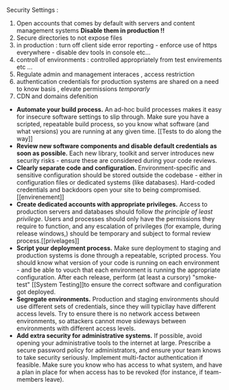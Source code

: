 Security Settings :
1.  Open accounts that comes by default with servers and content management systems **Disable them in production !!**
2. Secure directories to not expose files 
3. in production : turn off client side error reporting  - enforce use of https everywhere - disable dev tools in console etc...
4. controll of environments : controlled appropriately from test envirements etc ...
5. Regulate admin and management interaces  , access restriction 
6. authentication credentials for production systems are shared on a need to know basis , elevate permissions *temporarly*
7. CDN and domains defenition 

- **Automate your build process.** An ad-hoc build processes makes it easy for insecure software settings to slip through. Make sure you have a scripted, repeatable build process, so you know what software (and what versions) you are running at any given time. [[Tests to do along the way]]
- **Review new software components and disable default credentials as soon as possible.** Each new library, toolkit and server introduces new security risks - ensure these are considered during your code reviews.
- **Clearly separate code and configuration.** Environment-specific and sensitive configuration should be stored outside the codebase - either in configuration files or dedicated systems (like databases). Hard-coded credentials and backdoors open your site to being compromised.[[envirenement]]
- **Create dedicated accounts with appropriate privileges.** Access to production servers and databases should follow _the principle of least privilege_. Users and processes should only have the permissions they require to function, and any escalation of privileges (for example, during release windows,) should be temporary and subject to formal review process.[[privelages]]
- **Script your deployment process.** Make sure deployment to staging and production systems is done through a repeatable, scripted process. You should know what version of your code is running on each environment - and be able to vouch that each environment is running the appropriate configuration. After each release, perform (at least a cursory) "smoke-test" [[System Testing]]to ensure the correct software and configuration got deployed.
- **Segregate environments.** Production and staging environments should use different sets of credentials, since they will typicllay have different access levels. Try to ensure there is no network access between environments, so attackers cannot move sideways between environments with different access levels.
- **Add extra security for administrative systems.** If possible, avoid opening your administrative tools to the internet at large. Prescribe a secure password policy for administrators, and ensure your team knows to take security seriously. Implement multi-factor authentication if feasible. Make sure you know who has access to what system, and have a plan in place for when access has to be revoked (for instance, if team-members leave).